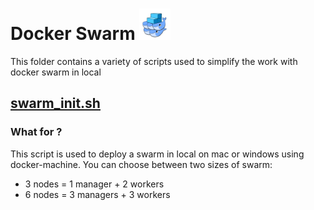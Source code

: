 # Docker Swarm <a href="../docker-swarm"><img src="../images/swarm.png" alt="alt text" width="50px" height="50px"></a>
This folder contains a variety of scripts used to simplify the work with docker swarm in local

## [swarm_init.sh](./swarm_init.sh)

### What for ? 
This script is used to deploy a swarm in local on mac or windows using docker-machine.
You can choose between two sizes of swarm:
-   3 nodes = 1 manager + 2 workers
-   6 nodes = 3 managers + 3 workers